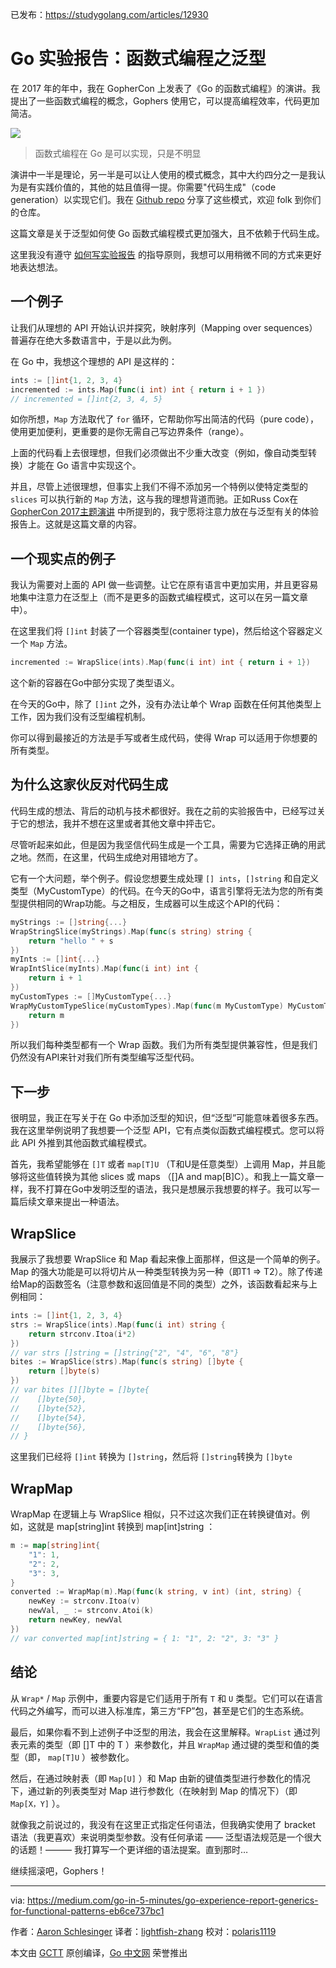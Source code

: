 已发布：https://studygolang.com/articles/12930

# Go 实验报告：函数式编程之泛型

在 2017 年的年中，我在 GopherCon 上发表了《Go 的函数式编程》的演讲。我提出了一些函数式编程的概念，Gophers 使用它，可以提高编程效率，代码更加简洁。

![](https://raw.githubusercontent.com/studygolang/gctt-images/master/go-experience-report-generics-for-functional-patterns/functional-programming-in-go.jpeg)

> 函数式编程在 Go 是可以实现，只是不明显

演讲中一半是理论，另一半是可以让人使用的模式概念，其中大约四分之一是我认为是有实践价值的，其他的姑且值得一提。你需要"代码生成"（code generation）以实现它们。我在 [Github repo](https://github.com/go-functional/core) 分享了这些模式，欢迎 folk 到你们的仓库。

这篇文章是关于泛型如何使 Go 函数式编程模式更加强大，且不依赖于代码生成。

这里我没有遵守 [如何写实验报告](https://github.com/golang/go/wiki/ExperienceReports) 的指导原则，我想可以用稍微不同的方式来更好地表达想法。

## 一个例子

让我们从理想的 API 开始认识并探究，映射序列（Mapping over sequences）普遍存在绝大多数语言中，于是以此为例。

在 Go 中，我想这个理想的 API 是这样的：

```go
ints := []int{1, 2, 3, 4}
incremented := ints.Map(func(i int) int { return i + 1 })
// incremented = []int{2, 3, 4, 5}
```

如你所想，`Map` 方法取代了 `for` 循环，它帮助你写出简洁的代码（pure code），使用更加便利，更重要的是你无需自己写边界条件（range）。

上面的代码看上去很理想，但我们必须做出不少重大改变（例如，像自动类型转换）才能在 Go 语言中实现这个。

并且，尽管上述很理想，但事实上我们不得不添加另一个特例以使特定类型的 `slices` 可以执行新的 `Map` 方法，这与我的理想背道而驰。正如Russ Cox在 [GopherCon 2017主题演讲](https://www.youtube.com/watch?v=0Zbh_vmAKvk) 中所提到的，我宁愿将注意力放在与泛型有关的体验报告上。这就是这篇文章的内容。


## 一个现实点的例子

我认为需要对上面的 API 做一些调整。让它在原有语言中更加实用，并且更容易地集中注意力在泛型上（而不是更多的函数式编程模式，这可以在另一篇文章中）。

在这里我们将 `[]int` 封装了一个容器类型(container type)，然后给这个容器定义一个 `Map` 方法。

```go
incremented := WrapSlice(ints).Map(func(i int) int { return i + 1})
```

这个新的容器在Go中部分实现了类型语义。

在今天的Go中，除了 `[]int` 之外，没有办法让单个 Wrap 函数在任何其他类型上工作，因为我们没有泛型编程机制。

你可以得到最接近的方法是手写或者生成代码，使得 Wrap 可以适用于你想要的所有类型。


## 为什么这家伙反对代码生成

代码生成的想法、背后的动机与技术都很好。我在之前的实验报告中，已经写过关于它的想法，我并不想在这里或者其他文章中抨击它。

尽管听起来如此，但是因为我坚信代码生成是一个工具，需要为它选择正确的用武之地。然而，在这里，代码生成绝对用错地方了。

它有一个大问题，举个例子。假设您想要生成处理 `[] ints`，`[]string` 和自定义类型（MyCustomType）的代码。在今天的Go中，语言引擎将无法为您的所有类型提供相同的Wrap功能。与之相反，生成器可以生成这个API的代码：


```go
myStrings := []string{...}
WrapStringSlice(myStrings).Map(func(s string) string { 
    return "hello " + s
})
myInts := []int{...}
WrapIntSlice(myInts).Map(func(i int) int {
    return i + 1
})
myCustomTypes := []MyCustomType{...}
WrapMyCustomTypeSlice(myCustomTypes).Map(func(m MyCustomType) MyCustomType {
    return m
})
```

所以我们每种类型都有一个 Wrap 函数。我们为所有类型提供兼容性，但是我们仍然没有API来针对我们所有类型编写泛型代码。


## 下一步

很明显，我正在写关于在 Go 中添加泛型的知识，但“泛型”可能意味着很多东西。我在这里举例说明了我想要一个泛型 API，它有点类似函数式编程模式。您可以将此 API 外推到其他函数式编程模式。

首先，我希望能够在 `[]T` 或者 `map[T]U` （T和U是任意类型）上调用 Map，并且能够将这些值转换为其他 slices 或 maps （[]A and map[B]C）。和我上一篇文章一样，我不打算在Go中发明泛型的语法，我只是想展示我想要的样子。我可以写一篇后续文章来提出一种语法。


## WrapSlice

我展示了我想要 WrapSlice 和 Map 看起来像上面那样，但这是一个简单的例子。Map 的强大功能是可以将切片从一种类型转换为另一种（即T1 => T2）。除了传递给Map的函数签名（注意参数和返回值是不同的类型）之外，该函数看起来与上例相同：


```go
ints := []int{1, 2, 3, 4}
strs := WrapSlice(ints).Map(func(i int) string {
    return strconv.Itoa(i*2)
})
// var strs []string = []string{"2", "4", "6", "8"}
bites := WrapSlice(strs).Map(func(s string) []byte {
    return []byte(s)
})
// var bites [][]byte = []byte{
//    []byte{50},
//    []byte{52},
//    []byte{54},
//    []byte{56},
// }
```

这里我们已经将 `[]int` 转换为 `[]string`，然后将 `[]string`转换为 `[]byte`


## WrapMap

WrapMap 在逻辑上与 WrapSlice 相似，只不过这次我们正在转换键值对。例如，这就是 map[string]int 转换到 map[int]string ：

```go
m := map[string]int{
    "1": 1,
    "2": 2,
    "3": 3,
}
converted := WrapMap(m).Map(func(k string, v int) (int, string) {
    newKey := strconv.Itoa(v)
    newVal, _ := strconv.Atoi(k)
    return newKey, newVal
})
// var converted map[int]string = { 1: "1", 2: "2", 3: "3" }
```

## 结论

从 `Wrap*` / `Map` 示例中，重要内容是它们适用于所有 `T` 和 `U` 类型。它们可以在语言代码之外编写，而可以进入标准库，第三方“FP”包，甚至是它们的生态系统。

最后，如果你看不到上述例子中泛型的用法，我会在这里解释。`WrapList` 通过列表元素的类型（即 []T 中的 T ）来参数化，并且 `WrapMap` 通过键的类型和值的类型（即， `map[T]U` ）被参数化。

然后，在通过映射表（即 `Map[U]` ）和 Map 由新的键值类型进行参数化的情况下，通过新的列表类型对 Map 进行参数化（在映射到 Map 的情况下）（即 `Map[X，Y]` ）。

就像我之前说过的，我没有在这里正式指定任何语法，但我确实使用了 bracket 语法（我更喜欢）来说明类型参数。没有任何承诺 —— 泛型语法规范是一个很大的话题！——— 我打算写一个更详细的语法提案。直到那时…

继续摇滚吧，Gophers！



---

via: https://medium.com/go-in-5-minutes/go-experience-report-generics-for-functional-patterns-eb6ce737bc1

作者：[Aaron Schlesinger](https://medium.com/@arschles)
译者：[lightfish-zhang](https://github.com/lightfish-zhang)
校对：[polaris1119](https://github.com/polaris1119)

本文由 [GCTT](https://github.com/studygolang/GCTT) 原创编译，[Go 中文网](https://studygolang.com/) 荣誉推出